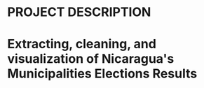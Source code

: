 # PROJECT DESCRIPTION

# Extracting, cleaning, and visualization of Nicaragua's Municipalities Elections Results


